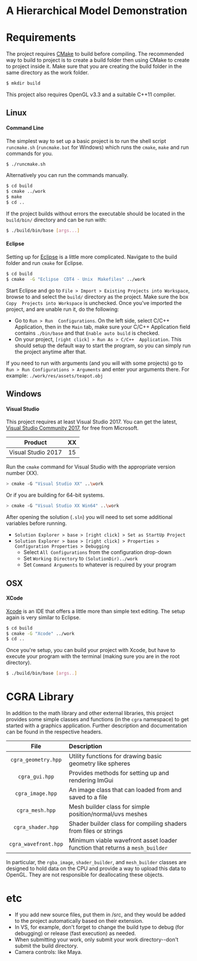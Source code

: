 # A Hierarchical Model Demonstration

# Requirements

The project requires [CMake](https://cmake.org/) to build before compiling. The recommended way to build to project is to create a build folder then using CMake to create to project inside it. Make sure that you are creating the build folder in the same directory as the work folder.
```sh
$ mkdir build
```

This project also requires OpenGL v3.3 and a suitable C++11 compiler.



## Linux

#### Command Line

The simplest way to set up a basic project is to run the shell script `runcmake.sh` (`runcmake.bat` for Windows) which runs the `cmake`, `make` and run commands for you.
```sh
$ ./runcmake.sh
```

Alternatively you can run the commands manually.
```sh
$ cd build
$ cmake ../work
$ make
$ cd ..
```

If the project builds without errors the executable should be located in the `build/bin/` directory and can be run with:
```sh
$ ./build/bin/base [args...]
```

#### Eclipse
Setting up for [Eclipse](https://eclipse.org/) is a little more complicated. Navigate to the build folder and run `cmake` for Eclipse.
```sh
$ cd build
$ cmake  -G "Eclipse  CDT4 - Unix  Makefiles" ../work
```
Start Eclipse and go to `File > Import > Existing Projects into Workspace`, browse to and select the `build/` directory as the project. Make sure  the  box `Copy  Projects into Workspace` is unchecked. Once you've imported the project, and are unable run it, do the following:
 - Go to `Run > Run  Configurations`.  On the left side, select C/C++  Application, then in the `Main` tab, make sure your C/C++ Application field contains `./bin/base` and that `Enable auto build` is checked.
 - On your project, `[right click] > Run As > C/C++  Application`.  This should setup the default way to start the program, so you can simply run the project anytime after that.

If  you  need  to  run  with  arguments  (and  you  will  with  some  projects)  go  to `Run > Run Configurations > Arguments` and enter your arguments there.  For example: `./work/res/assets/teapot.obj `



## Windows

#### Visual Studio

This project requires at least Visual Studio 2017. You can get the latest, [Visual Studio Community 2017](https://www.visualstudio.com/downloads/), for free from Microsoft.

| Product |  XX  |
|:-------:|:----:|
| Visual Studio 2017 | 15 |

Run the `cmake` command for Visual Studio with the appropriate version number (XX).
```sh
> cmake -G "Visual Studio XX" ..\work
```

Or if you are building for 64-bit systems.
```sh
> cmake -G "Visual Studio XX Win64" ..\work
```

After opening the solution (`.sln`) you will need to set some additional variables before running.
 - `Solution Explorer > base > [right click] > Set as StartUp Project`
 - `Solution Explorer > base > [right click] > Properties > Configuration Properties > Debugging`
    - Select `All Configurations` from the configuration drop-down
    - Set `Working Directory` to `(SolutionDir)../work`
    - Set `Command Arguments` to whatever is required by your program



## OSX

#### XCode

[Xcode](https://developer.apple.com/xcode/) is an IDE that offers a little more than simple text editing. The setup again is very similar to Eclipse.
```sh
$ cd build
$ cmake -G "Xcode" ../work
$ cd ..
```

Once you're setup, you can build your project with Xcode, but have to execute your program with the terminal (making sure you are in the root directory).
```sh
$ ./build/bin/base [args..]
```



# CGRA Library

In addition to the math library and other external libraries, this project provides some simple classes and functions (in the `cgra` namespace) to get started with a graphics application. Further description and documentation can be found in the respective headers.

| File | Description |
|:----:|:------------|
| `cgra_geometry.hpp` | Utility functions for drawing basic geometry like spheres |
| `cgra_gui.hpp` | Provides methods for setting up and rendering ImGui  |
| `cgra_image.hpp` | An image class that can loaded from and saved to a file |
| `cgra_mesh.hpp` | Mesh builder class for simple position/normal/uvs meshes |
| `cgra_shader.hpp` | Shader builder class for compiling shaders from files or strings |
| `cgra_wavefront.hpp` | Minimum viable wavefront asset loader function that returns a `mesh_builder` |

In particular, the `rgba_image`, `shader_builder`, and `mesh_builder` classes are designed to hold data on the CPU and provide a way to upload this data to OpenGL. They are not responsible for deallocating these objects.

# etc

- If you add new source files, put them in \/src, and they would be added to the project automatically based on their extension.
- In VS, for example, don't forget to change the build type to debug (for debugging) or release (fast execution) as needed.
- When submitting your work, only submit your work directory--don't submit the build directory.
- Camera controls: like Maya.
